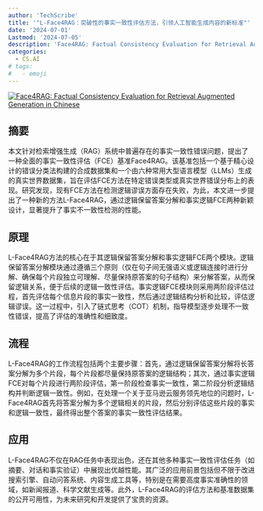 ```yaml
---
author: 'TechScribe'
title: '"L-Face4RAG：突破性的事实一致性评估方法，引领人工智能生成内容的新标准"'
date: '2024-07-01'
Lastmod: '2024-07-05'
description: 'Face4RAG: Factual Consistency Evaluation for Retrieval Augmented Generation in Chinese'
categories:
  - CS.AI
# tags:
#   - emoji
---
```


[![Face4RAG: Factual Consistency Evaluation for Retrieval Augmented Generation in Chinese](https://arxiv-research-1301205113.cos.ap-guangzhou.myqcloud.com/images/2407.01080v2.pdf_0.jpg)](https://arxiv.org/abs/2407.01080v2)

## 摘要

本文针对检索增强生成（RAG）系统中普遍存在的事实一致性错误问题，提出了一种全面的事实一致性评估（FCE）基准Face4RAG。该基准包括一个基于精心设计的错误分类法构建的合成数据集和一个由六种常用大型语言模型（LLMs）生成的真实世界数据集，旨在评估FCE方法在特定错误类型或真实世界错误分布上的表现。研究发现，现有FCE方法在检测逻辑谬误方面存在失败，为此，本文进一步提出了一种新的方法L-Face4RAG，通过逻辑保留答案分解和事实逻辑FCE两种新颖设计，显著提升了事实不一致性检测的性能。<!--more-->

## 原理

L-Face4RAG方法的核心在于其逻辑保留答案分解和事实逻辑FCE两个模块。逻辑保留答案分解模块通过遵循三个原则（仅在句子间无强语义或逻辑连接时进行分解、确保每个片段独立可理解、尽量保持原答案的句子结构）来分解答案，从而保留逻辑关系，便于后续的逻辑一致性评估。事实逻辑FCE模块则采用两阶段评估过程，首先评估每个信息片段的事实一致性，然后通过逻辑结构分析和比较，评估逻辑谬误。这一过程中，引入了链式思考（COT）机制，指导模型逐步处理不一致性错误，提高了评估的准确性和细致度。

## 流程

L-Face4RAG的工作流程包括两个主要步骤：首先，通过逻辑保留答案分解将长答案分解为多个片段，每个片段都尽量保持原答案的逻辑结构；其次，通过事实逻辑FCE对每个片段进行两阶段评估，第一阶段检查事实一致性，第二阶段分析逻辑结构并判断逻辑一致性。例如，在处理一个关于亚马逊云服务领先地位的问题时，L-Face4RAG首先将答案分解为多个逻辑相关的片段，然后分别评估这些片段的事实和逻辑一致性，最终得出整个答案的事实一致性评估结果。

## 应用

L-Face4RAG不仅在RAG任务中表现出色，还在其他多种事实一致性评估任务（如摘要、对话和事实验证）中展现出优越性能。其广泛的应用前景包括但不限于改进搜索引擎、自动问答系统、内容生成工具等，特别是在需要高度事实准确性的领域，如新闻报道、科学文献生成等。此外，L-Face4RAG的评估方法和基准数据集的公开可用性，为未来研究和开发提供了宝贵的资源。